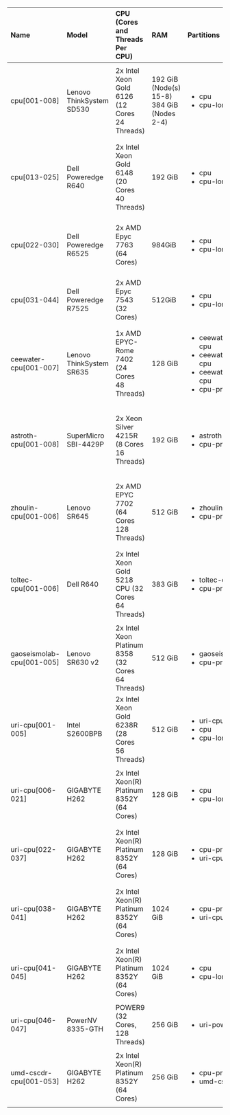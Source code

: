 | Name                      | Model                    | CPU (Cores and Threads Per CPU)                   | RAM                                        | Partitions                                                                                                            | Constraints                                                                                                       |
|:--------------------------|:-------------------------|:--------------------------------------------------|:-------------------------------------------|:----------------------------------------------------------------------------------------------------------------------|:------------------------------------------------------------------------------------------------------------------|
| cpu[001-008]              | Lenovo ThinkSystem SD530 | 2x Intel Xeon Gold 6126 (12 Cores 24 Threads)     | 192 GiB (Node(s) 15-8) 384 GiB (Nodes 2-4) | <ul><li>cpu</li><li>cpu-long</li></ul>                                                                                | <ul><li>len-sd530_2018</li><li>avx512</li><li>intel</li><li>linux-ubuntu20.04-skylake_avx512</li></ul>            |
| cpu[013-025]              | Dell Poweredge R640      | 2x Intel Xeon Gold 6148 (20 Cores 40 Threads)     | 192 GiB                                    | <ul><li>cpu</li><li>cpu-long</li></ul>                                                                                | <ul><li>dell-r640_2020</li<li>avx512</li><li>intel</li><li>linux-ubuntu20.04-skylake_avx512</li></ul>             |
| cpu[022-030]              | Dell Poweredge R6525     | 2x AMD Epyc 7763 (64 Cores)                       | 984GiB                                     | <ul><li>cpu</li><li>cpu-long</li></ul>                                                                                | <ul><li>dell_r6525</li><li>amd</li><li>zen3</li><li>x86_64_v3</li><li>x86_64</li></ul>                            |
| cpu[031-044]              | Dell Poweredge R7525     | 2x AMD Epyc 7543 (32 Cores)                       | 512GiB                                     | <ul><li>cpu</li><li>cpu-long</li></ul>                                                                                | <ul><li>amd</li><li>zen3</li><li>x86_64_v3</li><li>x86_64</li></ul>                                               |
| ceewater-cpu[001-007]     | Lenovo ThinkSystem SR635 | 1x AMD EPYC-Rome 7402 (24 Cores 48 Threads)       | 128 GiB                                    | <ul><li>ceewater_cjgleason-cpu</li><li>ceewater_casey-cpu</li><li>ceewater_kandread-cpu</li><li>cpu-preempt</li></ul> | <ul><li>ceewater_len-sr635_2020</li><li>amd</li><li>linux-ubuntu20.04-zen2</li></ul>                              |
| astroth-cpu[001-008]      | SuperMicro SBI-4429P     | 2x Xeon Silver 4215R (8 Cores 16 Threads)         | 192 GiB                                    | <ul><li>astroth-cpu</li><li>cpu-preempt</li></ul>                                                                     | <ul><li>astroth_smicro-sbi4429p_2021</li><li>avx512</li><li>intel</li><li>linux-ubuntu20.04-cascadelake</li></ul> |
| zhoulin-cpu[001-006]      | Lenovo SR645             | 2x AMD EPYC 7702 (64 Cores 128 Threads)           | 512 GiB                                    | <ul><li>zhoulin-cpu</li><li>cpu-preempt</li></ul>                                                                     | <ul><li>zhoulin_len-sr645_2021</li><li>amd</li><li>linux-ubuntu20.04-zen2</li></ul>                               |
| toltec-cpu[001-006]       | Dell R640                | 2x Intel Xeon Gold 5218 CPU (32 Cores 64 Threads) | 383 GiB                                    | <ul><li>toltec-cpu</li><li>cpu-preempt</li></ul>                                                                      | <ul><li>toltec_dell-r640_2021</li><li>avx512</li><li>intel</li><li>linux-ubuntu20.04-cascadelake</li></ul>        |
| gaoseismolab-cpu[001-005] | Lenovo SR630 v2          | 2x Intel Xeon Platinum 8358 (32 Cores 64 Threads) | 512 GiB                                    | <ul><li>gaoseismolab-cpu</li><li>cpu-preempt</li></ul>                                                                | <ul><li>avx512</li><li>intel</li><li>linux-ubuntu20.04-icelake</li></ul>                                          |
| uri-cpu[001-005]          | Intel S2600BPB           | 2x Intel Xeon Gold 6238R (28 Cores 56 Threads)    | 512 GiB                                    | <ul><li>uri-cpu</li><li>cpu</li><li>cpu-long</li></ul>                                                                | <ul><li>avx512</li><li>intel</li><li>linux-ubuntu20.04-cascadelake</li></ul>                                      |
| uri-cpu[006-021]          | GIGABYTE H262            | 2x Intel Xeon(R) Platinum 8352Y (64 Cores)        | 128 GiB                                    | <ul><li>cpu</li><li>cpu-long</li></ul>                                                                                | <ul><li>avx512</li><li>intel</li><li>linux-ubuntu20.04-icelake</li></ul>                                          |
| uri-cpu[022-037]          | GIGABYTE H262            | 2x Intel Xeon(R) Platinum 8352Y (64 Cores)        | 128 GiB                                    | <ul><li>cpu-preempt</li><li>uri-cpu</li></ul>                                                                         | <ul><li>avx512</li><li>intel</li><li>linux-ubuntu20.04-icelake</li></ul>                                          |
| uri-cpu[038-041]          | GIGABYTE H262            | 2x Intel Xeon(R) Platinum 8352Y (64 Cores)        | 1024 GiB                                   | <ul><li>cpu-preempt</li><li>uri-cpu</li></ul>                                                                         | <ul><li>avx512</li><li>intel</li><li>linux-ubuntu20.04-icelake</li></ul>                                          |
| uri-cpu[041-045]          | GIGABYTE H262            | 2x Intel Xeon(R) Platinum 8352Y (64 Cores)        | 1024 GiB                                   | <ul><li>cpu</li><li>cpu-long</li></ul>                                                                                | <ul><li>avx512</li><li>intel</li><li>linux-ubuntu20.04-icelake</li></ul>                                          |
| uri-cpu[046-047]          | PowerNV 8335-GTH         | POWER9 (32 Cores, 128 Threads)                    | 256 GiB                                    | <ul><li>uri-power9</li><ul>                                                                                           | <ul><li>power9le</li><li>altivec</li><li>ppc64le</li></ul>                                                        |
| umd-cscdr-cpu[001-053]    | GIGABYTE H262            | 2x Intel Xeon(R) Platinum 8352Y (64 Cores)        | 256 GiB                                    | <ul><li>cpu-preempt</li><li>umd-cscdr-cpu</li>                                                                        | <ul><li>avx512</li><li>intel</li><li>linux-ubuntu20.04-icelake</li></ul>                                          |
